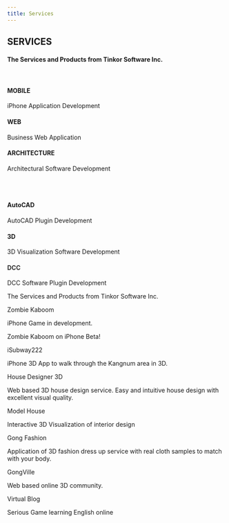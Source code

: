 ```yaml
---
title: Services
---
```


<div id="services" class="container-fluid text-center">
  <h2>SERVICES</h2>
  <h4>The Services and Products from Tinkor Software Inc.</h4>
  <br>
  <div class="row slideanim">
    <div class="col-sm-4">
      <span class="glyphicon glyphicon-off logo-small"></span>
      <h4>MOBILE</h4>
      <p>iPhone Application Development</p>
    </div>
    <div class="col-sm-4">
      <span class="glyphicon glyphicon-heart logo-small"></span>
      <h4>WEB</h4>
      <p>Business Web Application</p>
    </div>
    <div class="col-sm-4">
      <span class="glyphicon glyphicon-lock logo-small"></span>
      <h4>ARCHITECTURE</h4>
      <p>Architectural Software Development</p>
    </div>
  </div>
  <br><br>
  <div class="row slideanim">
    <div class="col-sm-4">
      <span class="glyphicon glyphicon-leaf logo-small"></span>
      <h4>AutoCAD</h4>
      <p>AutoCAD Plugin Development</p>
    </div>
    <div class="col-sm-4">
      <span class="glyphicon glyphicon-certificate logo-small"></span>
      <h4>3D</h4>
      <p>3D Visualization Software Development</p>
    </div>
    <div class="col-sm-4">
      <span class="glyphicon glyphicon-wrench logo-small"></span>
      <h4 style="color:#303030;">DCC</h4>
      <p>DCC Software Plugin Development</p>
    </div>
  </div>
</div>



The Services and Products from Tinkor Software Inc.

 
Zombie Kaboom

iPhone Game in development.

Zombie Kaboom on iPhone Beta!

  
iSubway222

iPhone 3D App to walk through the Kangnum area in 3D.

  
House Designer 3D

Web based 3D house design service. Easy and intuitive house design with excellent visual quality.

  
Model House

Interactive 3D Visualization of interior design

  
Gong Fashion

Application of 3D fashion dress up service with real cloth samples to match with your body.

  
GongVille

Web based online 3D community.

  
Virtual Blog

Serious Game learning English online